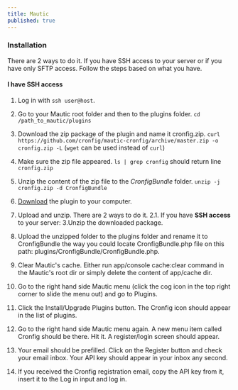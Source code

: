 ```yaml
---
title: Mautic
published: true
---
```


### Installation

There are 2 ways to do it. If you have SSH access to your server or if you have only SFTP access. Follow the steps based on what you have.

#### I have SSH access

1. Log in with `ssh user@host`.
2. Go to your Mautic root folder and then to the plugins folder. `cd /path_to_mautic/plugins`
3. Download the zip package of the plugin and name it cronfig.zip. `curl https://github.com/cronfig/mautic-cronfig/archive/master.zip -o cronfig.zip -L` (`wget` can be used instead of `curl`)
4. Make sure the zip file appeared. `ls | grep cronfig` should return line `cronfig.zip`
5. Unzip the content of the zip file to the _CronfigBundle_ folder. `unzip -j cronfig.zip -d CronfigBundle`

1. [Download](https://cronfig.mautic.net/asset/1:mautic-cronfig-plugin) the plugin to your computer.
2. Upload and unzip. There are 2 ways to do it.
    2.1. If you have **SSH access** to your server:
    3.Unzip the downloaded package.
3. Upload the unzipped folder to the plugins folder and rename it to CronfigBundle the way you could locate CronfigBundle.php file on this path: plugins/CronfigBundle/CronfigBundle.php.
4. Clear Mautic's cache. Either run app/console cache:clear command in the Mautic's root dir or simply delete the content of app/cache dir.
5. Go to the right hand side Mautic menu (click the cog icon in the top right corner to slide the menu out) and go to Plugins.
6. Click the Install/Upgrade Plugins button. The Cronfig icon should appear in the list of plugins.
7. Go to the right hand side Mautic menu again. A new menu item called Cronfig should be there. Hit it. A register/login screen should appear.
8. Your email should be prefilled. Click on the Register button and check your email inbox. Your API key should appear in your inbox any second.
9. If you received the Cronfig registration email, copy the API key from it, insert it to the Log in input and log in.
